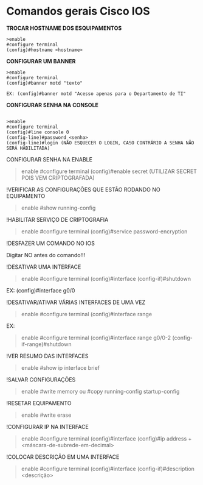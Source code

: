 # Comandos gerais Cisco IOS 



**TROCAR HOSTNAME DOS ESQUIPAMENTOS**
```
>enable
#configure terminal 
(config)#hostname <hostname> 
```

**CONFIGURAR UM BANNER**	
```
>enable
#configure terminal 
(config)#banner motd "texto"

EX: (config)#banner motd "Acesso apenas para o Departamento de TI" 
```  
  


**CONFIGURAR SENHA NA CONSOLE**
```

>enable
#configure terminal
(config)#line console 0
(config-line)#password <senha>
(config-line)#login (NÃO ESQUECER O LOGIN, CASO CONTRÁRIO A SENHA NÃO SERÁ HABILITADA) 
``` 

  
CONFIGURAR SENHA NA ENABLE


>enable
#configure terminal 
(config)#enable secret (UTILIZAR SECRET POIS VEM CRIPTOGRAFADA) 
  
  


  
!VERIFICAR AS CONFIGURAÇÕES QUE ESTÃO RODANDO NO EQUIPAMENTO 


>enable 
#show running-config 


!HABILITAR SERVIÇO DE CRIPTOGRAFIA 

>enable
#configure terminal
(config)#service password-encryption 


!DESFAZER UM COMANDO NO IOS 

Digitar NO antes do comando!!! 


!DESATIVAR UMA INTERFACE 

>enable
#configure terminal
(config)#interface <nomenclatura-da-interface>
(config-if)#shutdown 

EX: (config)#interface g0/0 


!DESATIVAR/ATIVAR VÁRIAS INTERFACES DE UMA VEZ 

>enable
#configure terminal
(config)#interface range <intervalo> 

EX: 
>enable
#configure terminal
(config)#interface range g0/0-2 
(config-if-range)#shutdown 



!VER RESUMO DAS INTERFACES 

>enable
#show ip interface brief 


!SALVAR CONFIGURAÇÕES 

>enable
#write memory 
ou 
#copy running-config startup-config 


!RESETAR EQUIPAMENTO 

>enable 
#write erase 



!CONFIGURAR IP NA INTERFACE 


>enable
#configure terminal
(config)#interface <nome-da-interface> 
(config)#ip address <ip> + <máscara-de-subrede-em-decimal> 



	

	
	
!COLOCAR DESCRIÇÃO EM UMA INTERFACE 

>enable 
#configure terminal 
(config)#interface <nome> 
(config-if)#description <descrição> 
  
  
  
  
  
  
